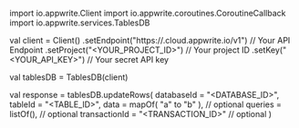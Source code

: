 import io.appwrite.Client
import io.appwrite.coroutines.CoroutineCallback
import io.appwrite.services.TablesDB

val client = Client()
    .setEndpoint("https://<REGION>.cloud.appwrite.io/v1") // Your API Endpoint
    .setProject("<YOUR_PROJECT_ID>") // Your project ID
    .setKey("<YOUR_API_KEY>") // Your secret API key

val tablesDB = TablesDB(client)

val response = tablesDB.updateRows(
    databaseId = "<DATABASE_ID>",
    tableId = "<TABLE_ID>",
    data = mapOf( "a" to "b" ), // optional
    queries = listOf(), // optional
    transactionId = "<TRANSACTION_ID>" // optional
)
